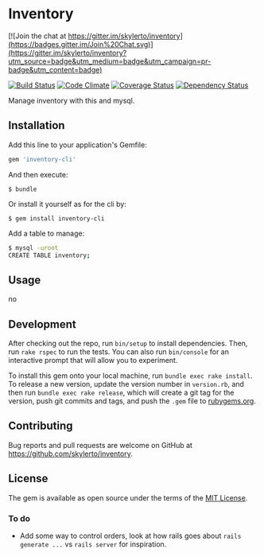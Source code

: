# Inventory

[![Join the chat at https://gitter.im/skylerto/inventory](https://badges.gitter.im/Join%20Chat.svg)](https://gitter.im/skylerto/inventory?utm_source=badge&utm_medium=badge&utm_campaign=pr-badge&utm_content=badge)

[![Build
Status](https://travis-ci.org/skylerto/inventory.svg?branch=gemify)](https://travis-ci.org/skylerto/inventory)
[![Code
Climate](https://codeclimate.com/repos/559e8e1869568031df008616/badges/3d6f92dd7401a8c34ce6/gpa.svg)](https://codeclimate.com/repos/559e8e1869568031df008616/feed)
[![Coverage
Status](https://coveralls.io/repos/skylerto/inventory/badge.svg?branch=master&service=github)](https://coveralls.io/github/skylerto/inventory?branch=master)
[![Dependency
Status](https://gemnasium.com/skylerto/inventory.svg)](https://gemnasium.com/skylerto/inventory)

Manage inventory with this and mysql.

## Installation

Add this line to your application's Gemfile:

```ruby
gem 'inventory-cli'
```

And then execute:

    $ bundle

Or install it yourself as for the cli by:

    $ gem install inventory-cli

Add a table to manage:

```bash
$ mysql -uroot
CREATE TABLE inventory;
```
## Usage

no

## Development

After checking out the repo, run `bin/setup` to install dependencies. Then, run `rake rspec` to run the tests. You can also run `bin/console` for an interactive prompt that will allow you to experiment.

To install this gem onto your local machine, run `bundle exec rake install`. To release a new version, update the version number in `version.rb`, and then run `bundle exec rake release`, which will create a git tag for the version, push git commits and tags, and push the `.gem` file to [rubygems.org](https://rubygems.org).

## Contributing

Bug reports and pull requests are welcome on GitHub at https://github.com/skylerto/inventory.


## License

The gem is available as open source under the terms of the [MIT License](http://opensource.org/licenses/MIT).

### To do

 - Add some way to control orders, look at how rails goes about `rails generate
   ...` vs `rails server` for inspiration.
